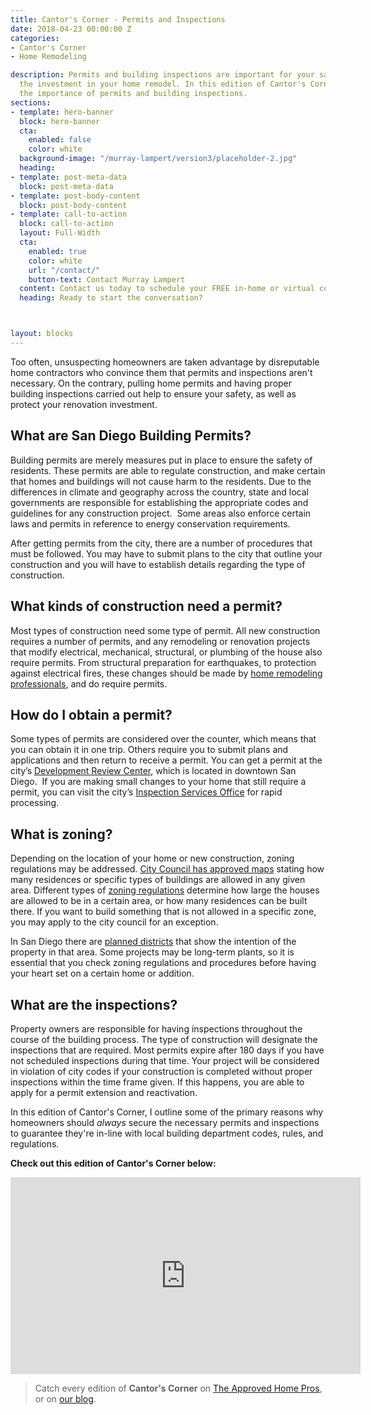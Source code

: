 ```yaml
---
title: Cantor's Corner - Permits and Inspections
date: 2018-04-23 00:00:00 Z
categories:
- Cantor's Corner
- Home Remodeling

description: Permits and building inspections are important for your safety and help protect
  the investment in your home remodel. In this edition of Cantor's Corner, Gregg discusses
  the importance of permits and building inspections.
sections:
- template: hero-banner
  block: hero-banner
  cta:
    enabled: false
    color: white
  background-image: "/murray-lampert/version3/placeholder-2.jpg"
  heading: 
- template: post-meta-data
  block: post-meta-data
- template: post-body-content
  block: post-body-content
- template: call-to-action
  block: call-to-action
  layout: Full-Width
  cta:
    enabled: true
    color: white
    url: "/contact/"
    button-text: Contact Murray Lampert
  content: Contact us today to schedule your FREE in-home or virtual consultation.
  heading: Ready to start the conversation?



layout: blocks
---
```


Too often, unsuspecting homeowners are taken advantage by disreputable home contractors who convince them that permits and inspections aren't necessary. On the contrary, pulling home permits and having proper building inspections carried out help to ensure your safety, as well as protect your renovation investment.

<h2>What  are San Diego Building Permits?</h2>
Building permits are merely measures put in  place to ensure the safety of residents. These permits are able to regulate  construction, and make certain that homes and buildings will not cause harm to  the residents. Due to the differences in climate and geography across the  country, state and local governments are responsible for establishing the  appropriate codes and guidelines for any construction project.  Some areas also enforce certain laws and  permits in reference to energy conservation requirements.

After getting permits from the city, there  are a number of procedures that must be followed. You may have to submit plans  to the city that outline your construction and you will have to establish  details regarding the type of construction.
<h2>What kinds of construction need a permit?</h2>
Most types of construction need some type of  permit. All new construction requires a number of permits, and any remodeling  or renovation projects that modify electrical, mechanical, structural, or  plumbing of the house also require permits. From structural preparation for  earthquakes, to protection against electrical fires, these changes should be  made by <a href="http://www.murraylampert.com/about/">home remodeling professionals</a>, and do require permits.
<h2>How do I obtain a permit?</h2>
Some types of permits are considered over the  counter, which means that you can obtain it in one trip. Others require you to  submit plans and applications and then return to receive a permit. You can get  a permit at the city’s <a href="http://www.sandiego.gov/development-services/contact/servmap1.shtml">Development  Review Center</a>, which is located in downtown San Diego.  If you are making small changes to your home  that still require a permit, you can visit the city’s <a href="http://www.sandiego.gov/development-services/contact/servmap2.shtml">Inspection  Services Office</a> for rapid processing.
<h2>What is zoning?</h2>
Depending on the location of your home or new  construction, zoning regulations may be addressed. <a href="http://www.sandiego.gov/development-services/zoning/zoning.shtml">City Council has approved  maps</a> stating how many residences or specific types of buildings are allowed in  any given area. Different types of <a href="http://www.co.san-diego.ca.us/dplu/zoning/index.html">zoning regulations</a> determine how large the  houses are allowed to be in a certain area, or how many residences can be built  there. If you want to build something that is not allowed in a specific zone,  you may apply to the city council for an exception.

In San Diego there are <a href="http://www.sandiego.gov/planning/overview/">planned districts</a> that  show the intention of the property in that area. Some projects may be long-term  plants, so it is essential that you check zoning regulations and procedures  before having your heart set on a certain home or addition.
<h2>What are the inspections?</h2>
Property owners are responsible for having  inspections throughout the course of the building process. The type of  construction will designate the inspections that are required. Most permits  expire after 180 days if you have not scheduled inspections during that time.  Your project will be considered in violation of city codes if your construction  is completed without proper inspections within the time frame given. If this  happens, you are able to apply for a permit extension and reactivation.

In this edition of Cantor's Corner, I outline some of the primary reasons why homeowners should _always_ secure the necessary permits and inspections to guarantee they're in-line with local building department codes, rules, and regulations.

**Check out this edition of Cantor's Corner below:**

<div class="flex-video">
  <iframe width="560" height="315" src="https://www.youtube.com/embed/FD0ylN4BMnY?rel=0&amp;showinfo=0" frameborder="0" allowfullscreen></iframe>
</div>

> Catch every edition of **Cantor's Corner** on [The Approved Home Pros](https://www.sandiegoapprovedhomepros.com/blog/category/cantors-corner/), or on [our blog](/blog/categories/#cantor-s-corner).
